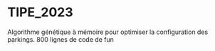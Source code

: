 # TIPE_2023

Algorithme génétique à mémoire pour optimiser la configuration des parkings.
800 lignes de code de fun
